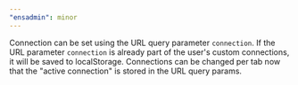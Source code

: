 ```yaml
---
"ensadmin": minor
---
```


Connection can be set using the URL query parameter `connection`.
If the URL parameter `connection` is already part of the user's custom connections, it will be saved to localStorage.
Connections can be changed per tab now that the "active connection" is stored in the URL query params.
